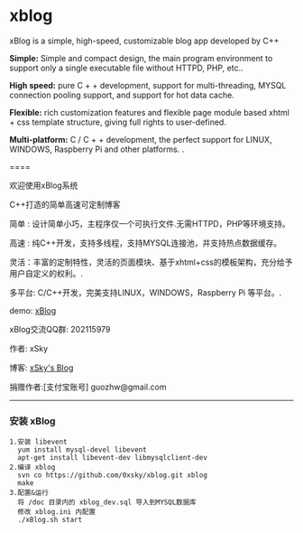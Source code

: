 xblog
=====
xBlog is a simple, high-speed, customizable blog app developed by C++
<p>
<b>Simple:</b> Simple and compact design, the main program environment to support only a single executable file without HTTPD, PHP, etc.. <p>
<b>High speed:</b> pure C + + development, support for multi-threading, MYSQL connection pooling support, and support for hot data cache. <p>
<b>Flexible:</b> rich customization features and flexible page module based xhtml + css template structure, giving full rights to user-defined. <p>
<b>Multi-platform:</b> C / C + + development, the perfect support for LINUX, WINDOWS, Raspberry Pi and other platforms. . 

====
<p>欢迎使用xBlog系统
<p>C++打造的简单高速可定制博客
<p><p>
<p>简单 : 设计简单小巧，主程序仅一个可执行文件.无需HTTPD，PHP等环境支持。
<p>高速 : 纯C++开发，支持多线程，支持MYSQL连接池，并支持热点数据缓存。
<p>灵活：丰富的定制特性，灵活的页面模块、基于xhtml+css的模板架构，充分给予用户自定义的权利。.
<p>多平台: C/C++开发，完美支持LINUX，WINDOWS，Raspberry Pi 等平台。.
<p>
<p>demo: <a href="http://www.0xsky.com/"  target="_blank" >xBlog </a>
<p>xBlog交流QQ群:  202115979
<p><p>作者: xSky        
<p>博客: <a href="http://www.0xsky.com/">xSky's Blog</a>
<p>捐赠作者:[支付宝账号] guozhw@gmail.com
<hr>

### 安装 xBlog
    1.安装 libevent
      yum install mysql-devel libevent 
      apt-get install libevent-dev libmysqlclient-dev
    2.编译 xblog
      svn co https://github.com/0xsky/xblog.git xblog
      make
    3.配置&运行
      将 /doc 目录内的 xblog_dev.sql 导入到MYSQL数据库
      修改 xblog.ini 内配置
      ./xBlog.sh start


